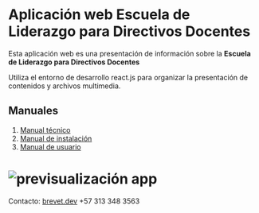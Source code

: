 # Aplicación web Escuela de Liderazgo para Directivos Docentes

Esta aplicación web es una presentación de información sobre la **Escuela de Liderazgo para Directivos Docentes**

Utiliza el entorno de desarrollo react.js para organizar la presentación de contenidos y archivos multimedia.

Manuales
--

1. [Manual técnico](manual_Tecnico.md)
2. [Manual de instalación](manual_Instalacion.md)
3. [Manual de usuario](manual_Usuario.md)

![previsualización app](https://edldd.s3.us-east-2.amazonaws.com/manual/01.png)
==
Contacto: [brevet.dev](https://brevet.dev/) +57 313 348 3563
